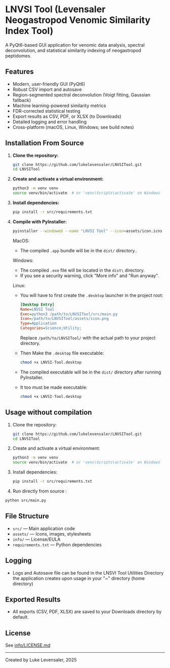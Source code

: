 # LNVSI Tool (Levensaler Neogastropod Venomic Similarity Index Tool)

A PyQt6-based GUI application for venomic data analysis, spectral deconvolution, and statistical similarity indexing of neogastropod peptidomes.

## Features

- Modern, user-friendly GUI (PyQt6)
- Robust CSV import and autosave
- Region-segmented spectral deconvolution (Voigt fitting, Gaussian fallback)
- Machine learning-powered similarity metrics
- FDR-corrected statistical testing
- Export results as CSV, PDF, or XLSX (to Downloads)
- Detailed logging and error handling
- Cross-platform (macOS, Linux, Windows; see build notes)


## Installation From Source

1. **Clone the repository:**
   ```sh
   git clone https://github.com/lukelevensaler/LNVSITool.git
   cd LNVSITool
   ```

2. **Create and activate a virtual environment:**
   ```sh
   python3 -m venv venv
   source venv/bin/activate  # or 'venv\Scripts\activate' on Windows
   ```

3. **Install dependencies:**
   ```sh
   pip install -r src/requirements.txt
   ```

4. **Compile with PyInstaller:**
    ```sh
    pyinstaller --windowed --name "LNVSI Tool" --icon=assets/icon.icns --add-data "assets:assets" src/main.py
    ```
    MacOS: 

    - The compiled `.app` bundle will be in the `dist/` directory..
    
    Windows:

    - The compiled `.exe` file will be located in the `dist\` directory.
    - If you see a security warning, click "More info" and "Run anyway".

    Linux:

    - You will have to first create the `.desktop` launcher in the project root:
        ```ini
        [Desktop Entry]
        Name=LNVSI Tool
        Exec=python3 /path/to/LNVSITool/src/main.py
        Icon=/path/to/LNVSITool/assets/icon.png
        Type=Application
        Categories=Science;Utility;
        ```
        Replace `/path/to/LNVSITool/` with the actual path to your project directory.

    - Then Make the `.desktop` file executable:
        ```sh
        chmod +x LNVSI-Tool.desktop
        ```
    - The compiled executable will be in the `dist/` directory after running PyInstaller.

    - It too must be made executable:
        ```sh
        chmod +x LNVSI-Tool.desktop
        ```

    
## Usage without compilation

1. Clone the repository:
   ```sh
   git clone https://github.com/lukelevensaler/LNVSITool.git
   cd LNVSITool
   ```

2. Create and activate a virtual environment:
   ```sh
   python3 -m venv venv
   source venv/bin/activate  # or 'venv\Scripts\activate' on Windows
   ```

3. Install dependencies:
   ```sh
   pip install -r src/requirements.txt
   ```

4. Run directly from source :
```sh
python src/main.py
```

## File Structure
- `src/` — Main application code
- `assets/` — Icons, images, stylesheets
- `info/` — License/EULA
- `requirements.txt` — Python dependencies

## Logging

- Logs and Autosave file can be found in the LNSVI Tool Utilities Directory the application creates upon usage in your "~" directory (home directory)

## Exported Results

- All exports (CSV, PDF, XLSX) are saved to your Downloads directory by default.

## License
See [info/LICENSE.md](info/LICENSE.md)

---
Created by Luke Levensaler, 2025
